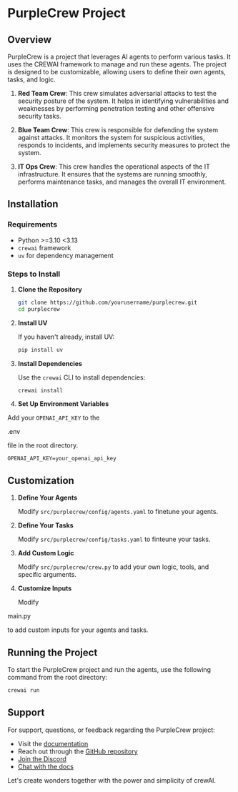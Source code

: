 # PurpleCrew Project

## Overview

PurpleCrew is a project that leverages AI agents to perform various tasks. It uses the CREWAI framework to manage and run these agents. The project is designed to be customizable, allowing users to define their own agents, tasks, and logic.

1. **Red Team Crew**: This crew simulates adversarial attacks to test the security posture of the system. It helps in identifying vulnerabilities and weaknesses by performing penetration testing and other offensive security tasks.

2. **Blue Team Crew**: This crew is responsible for defending the system against attacks. It monitors the system for suspicious activities, responds to incidents, and implements security measures to protect the system.

3. **IT Ops Crew**: This crew handles the operational aspects of the IT infrastructure. It ensures that the systems are running smoothly, performs maintenance tasks, and manages the overall IT environment.

## Installation

### Requirements

- Python >=3.10 <3.13
- `crewai` framework
- `uv` for dependency management

### Steps to Install

1. **Clone the Repository**

   ```bash
   git clone https://github.com/yourusername/purplecrew.git
   cd purplecrew
   ```

2. **Install UV**

   If you haven't already, install UV:

   ```bash
   pip install uv
   ```

3. **Install Dependencies**

   Use the `crewai` CLI to install dependencies:

   ```bash
   crewai install
   ```

4. **Set Up Environment Variables**

Add your `OPENAI_API_KEY` to the 

.env

 file in the root directory.

   ```plaintext
   OPENAI_API_KEY=your_openai_api_key
   ```

## Customization

1. **Define Your Agents**

   Modify `src/purplecrew/config/agents.yaml` to finetune your agents.

2. **Define Your Tasks**

   Modify `src/purplecrew/config/tasks.yaml` to finteune your tasks.

3. **Add Custom Logic**

   Modify `src/purplecrew/crew.py` to add your own logic, tools, and specific arguments.

4. **Customize Inputs**

   Modify 

main.py

 to add custom inputs for your agents and tasks.

## Running the Project

To start the PurpleCrew project and run the agents, use the following command from the root directory:

```bash
crewai run
```

## Support

For support, questions, or feedback regarding the PurpleCrew project:

- Visit the [documentation](https://docs.crewai.com)
- Reach out through the [GitHub repository](https://github.com/joaomdmoura/crewai)
- [Join the Discord](https://discord.com/invite/X4JWnZnxPb)
- [Chat with the docs](https://chatg.pt/DWjSBZn)

Let's create wonders together with the power and simplicity of crewAI.
```



